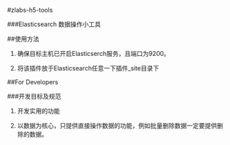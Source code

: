 #zlabs-h5-tools


###Elasticsearch 数据操作小工具

##使用方法


1. 确保目标主机已开启Elasticserch服务，且端口为9200。

2. 将该插件放于Elasticsearch任意一下插件_site目录下

##For Developers

###开发目标及规范

1. 开发实用的功能

2. 以数据为核心，只提供直接操作数据的功能，例如批量删除数据一定要提供删除的数据。
